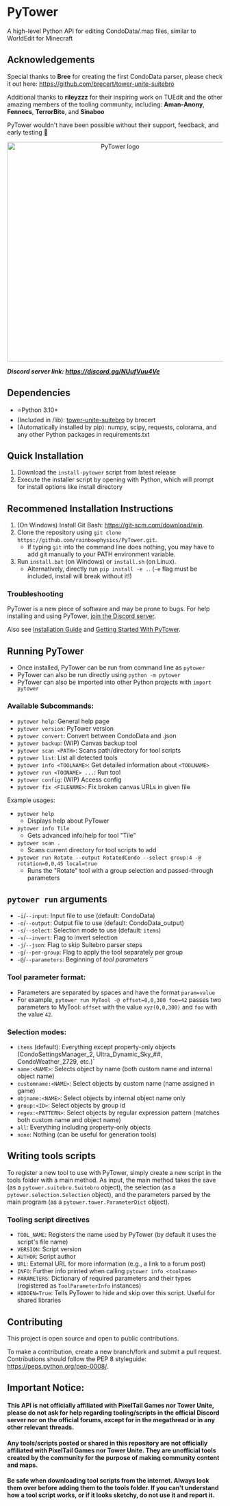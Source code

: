# PyTower 
A high-level Python API for editing CondoData/.map files, similar to WorldEdit for Minecraft

## Acknowledgements
Special thanks to **Bree** for creating the first CondoData parser, please check it out here: https://github.com/brecert/tower-unite-suitebro

Additional thanks to **rileyzzz** for their inspiring work on TUEdit and the other amazing members of the tooling community, including: **Aman-Anony**, **Fennecs**, **TerrorBite**, and **Sinaboo**

PyTower wouldn't have been possible without their support, feedback, and early testing 💖

<p align="center">
  <img src="https://github.com/rainbowphysics/PyTower/blob/main/logo.png?raw=true" width="512px" alt="PyTower logo"/>
</p>

**_Discord server link: https://discord.gg/NUufVuu4Ve_**

## Dependencies
 - ⭐Python 3.10+
 - (Included in /lib): [tower-unite-suitebro](https://github.com/brecert/tower-unite-suitebro) by brecert
 - (Automatically installed by pip): numpy, scipy, requests, colorama, and any other Python packages in requirements.txt  

## Quick Installation
1. Download the `install-pytower` script from latest release
2. Execute the installer script by opening with Python, which will prompt for install options like install directory

## Recommened Installation Instructions
1. (On Windows) Install Git Bash: https://git-scm.com/download/win. 
2. Clone the repository using `git clone https://github.com/rainbowphysics/PyTower.git`. 
    - If typing `git` into the command line does nothing, you may have to add git manually to your PATH environment variable.
3. Run `install.bat` (on Windows) or `install.sh` (on Linux). 
    - Alternatively, directly run `pip install -e .`. (`-e` flag must be included, install will break without it!) 

### Troubleshooting
PyTower is a new piece of software and may be prone to bugs. For help installing and using PyTower, [join the Discord server](https://discord.gg/NUufVuu4Ve).

Also see [Installation Guide](https://github.com/rainbowphysics/PyTower/wiki/Installation-Guide-&-Troubleshooting) and [Getting Started With PyTower](https://github.com/rainbowphysics/PyTower/wiki/Getting-Started-With-PyTower).

## Running PyTower
 - Once installed, PyTower can be run from command line as `pytower`
 - PyTower can also be run directly using `python -m pytower`
 - PyTower can also be imported into other Python projects with `import pytower`

### Available Subcommands:
 - `pytower help`: General help page
 - `pytower version`: PyTower version
 - `pytower convert`: Convert between CondoData and .json
 - `pytower backup`: (WIP) Canvas backup tool
 - `pytower scan <PATH>`: Scans path/directory for tool scripts
 - `pytower list`: List all detected tools
 - `pytower info <TOOLNAME>`: Get detailed information about `<TOOLNAME>` 
 - `pytower run <TOONAME> ...`: Run tool
 - `pytower config`: (WIP) Access config
 - `pytower fix <FILENAME>`: Fix broken canvas URLs in given file  

Example usages:
 - `pytower help`
    - Displays help about PyTower
 - `pytower info Tile`
    - Gets advanced info/help for tool "Tile"
 - `pytower scan .`
    - Scans current directory for tool scripts to add
 - `pytower run Rotate --output RotatedCondo --select group:4 -@ rotation=0,0,45 local=true`
    - Runs the "Rotate" tool with a group selection and passed-through parameters

## `pytower run` arguments
 - `-i`/`--input`: Input file to use (default: CondoData)
 - `-o`/`--output`: Output file to use (default: CondoData_output)
 - `-s`/`--select`: Selection mode to use (default: `items`)
 - `-v`/`--invert`: Flag to invert selection
 - `-j`/`--json`: Flag to skip Suitebro parser steps
 - `-g`/`--per-group`: Flag to apply the tool separately per group
 - `-@`/`--parameters`: Beginning of *tool parameters*
``
### Tool parameter format:
 - Parameters are separated by spaces and have the format `param=value`
 - For example, `pytower run MyTool -@ offset=0,0,300 foo=42` passes two parameters to MyTool: `offset` with the value `xyz(0,0,300)` and `foo` with the value `42`.

### Selection modes:
- `items` (default): Everything except property-only objects (CondoSettingsManager_2, Ultra_Dynamic_Sky_##, CondoWeather_2729, etc.)`
- `name:<NAME>`: Selects object by name (both custom name and internal object name)
- `customname:<NAME>`: Select objects by custom name (name assigned in game)
- `objname:<NAME>`: Select objects by internal object name only
- `group:<ID>`: Select objects by group id
- `regex:<PATTERN>`: Select objects by regular expression pattern (matches both custom name and object name)
- `all`: Everything including property-only objects
- `none`: Nothing (can be useful for generation tools)

## Writing tools scripts
To register a new tool to use with PyTower, simply create a new script in the tools folder with a main method. As input, the main method takes the save (as a `pytower.suitebro.Suitebro` object), the selection (as a `pytower.selection.Selection` object), and the parameters parsed by the main program (as a `pytower.tower.ParameterDict` object).

### Tooling script directives
- `TOOL_NAME`: Registers the name used by PyTower (by default it uses the script's file name)
- `VERSION`: Script version
- `AUTHOR`: Script author
- `URL`: External URL for more information (e.g., a link to a forum post)
- `INFO`: Further info printed when calling `pytower info <toolname>`
- `PARAMETERS`: Dictionary of required parameters and their types (registered as `ToolParameterInfo` instances)
- `HIDDEN=True`: Tells PyTower to hide and skip over this script. Useful for shared libraries

## Contributing
This project is open source and open to public contributions. 

To make a contribution, create a new branch/fork and submit a pull request. Contributions should follow the PEP 8 styleguide: https://peps.python.org/pep-0008/.

## Important Notice:
#### This API is not officially affiliated with PixelTail Games nor Tower Unite, please do not ask for help regarding tooling/scripts in the official Discord server nor on the official forums, except for in the megathread or in any other relevant threads.
#### Any tools/scripts posted or shared in this repository are not officially affiliated with PixelTail Games nor Tower Unite. They are unofficial tools created by the community for the purpose of making community content and maps.
#### Be safe when downloading tool scripts from the internet. Always look them over before adding them to the tools folder. If you can't understand how a tool script works, or if it looks sketchy, do not use it and report it.
